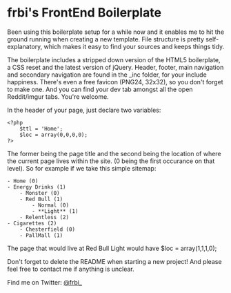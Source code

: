 frbi's FrontEnd Boilerplate
===================

Been using this boilerplate setup for a while now and it enables me to hit the ground running when creating a new template. File structure is pretty self-explanatory, which makes it easy to find your sources and keeps things tidy. 

The boilerplate includes a stripped down version of the HTML5 boilerplate, a CSS reset and the latest version of jQuery. Header, footer, main navigation and secondary navigation are found in the _inc folder, for your include happiness. There's even a free favicon (PNG24, 32x32), so you don't forget to make one. And you can find your dev tab amongst all the open Reddit/imgur tabs. You're welcome.

In the header of your page, just declare two variables:

	<?php
		$ttl = 'Home';
		$loc = array(0,0,0,0);
	?>
	
The former being the page title and the second being the location of where the current page lives within the site. (0 being the first occurance on that level). So for example if we take this simple sitemap:

	- Home (0)
	- Energy Drinks (1)
		- Monster (0)
		- Red Bull (1)
			- Normal (0)
			- **Light** (1)
		- Relentless (2)
	- Cigarettes (2)
		- Chesterfield (0)
		- PallMall (1)
	
The page that would live at Red Bull Light would have $loc  = array(1,1,1,0);

Don't forget to delete the README when starting a new project! And please feel free to contact me if anything is unclear.

Find me on Twitter: [@frbi_](http://twitter.com/frbi_/)
